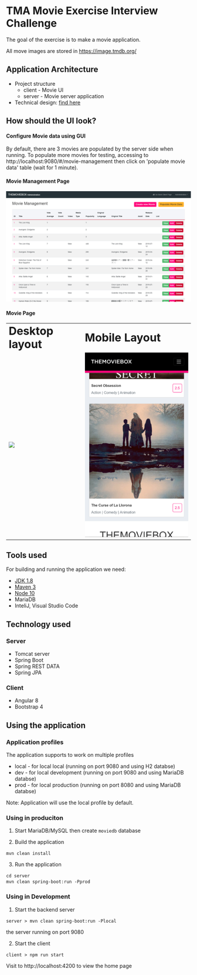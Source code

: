 # TMA Movie Exercise Interview Challenge

The goal of the exercise is to make a movie application.

All move images are stored in https://image.tmdb.org/

## Application Architecture

<ul>
 <li>Project structure
  <ul>
   <li>client - Movie UI</li>
   <li>server - Movie server application</li>
  </ul>
 </li>
<li>Technical design: <a href="https://docs.google.com/document/d/1-bVlU4_XlYVfjtpYgp1qjhqRhswRfVWut9eiBeEZLfg/edit#" target="_blank">find here</a></li>
</ul>

## How should the UI look?

#### Configure Movie data using GUI
By default, there are 3 movies are populated by the server side when running.
To populate more movies for testing, accessing to http://localhost:9080/#/movie-management then click on 'populate movie data' table (wait for 1 minute).

#### Movie Management Page
<img src="/screenshots/movie-mgmt-page-desktop.png" width="850">

#### Movie Page

<table border="0">
 <tr>
    <td><b style="font-size:30px">Desktop layout</b></td>
    <td><b style="font-size:30px">Mobile Layout</b></td>
 </tr>
 <tr>
    <td><img src="/screenshots/movie-main-page-desktop.png" width="350"></td>
    <td><img src="/screenshots/movie-main-page-mobile.png" width="350"></td>
 </tr>
</table>

## Tools used

For building and running the application we need:

- [JDK 1.8](http://www.oracle.com/technetwork/java/javase/downloads/jdk8-downloads-2133151.html)
- [Maven 3](https://maven.apache.org)
- [Node 10](https://nodejs.org/en/)
- MariaDB
- InteliJ, Visual Studio Code

## Technology used
### Server
+ Tomcat server
+ Spring Boot
+ Spring REST DATA
+ Spring JPA

### Client
+ Angular 8
+ Bootstrap 4

## Using the application

### Application profiles

The application supports to work on multiple profiles
- local - for local local (running on port 9080 and using H2 databse)
- dev - for local development (running on port 9080 and using MariaDB databse)
- prod - for local production (running on port 8080 and using MariaDB databse)

Note: Application will use the local profile by default.

### Using in produciton 

1. Start MariaDB/MySQL then create `moviedb` database

2. Build the application

```shell
mvn clean install
```
3. Run the application

```shell
cd server 
mvn clean spring-boot:run -Pprod
```

###  Using in Development

1. Start the backend server

```shell 
server > mvn clean spring-boot:run -Plocal
```
the server running on port 9080

2. Start the client

```shell 
client > npm run start
```
Visit to http://localhost:4200 to view the home page
